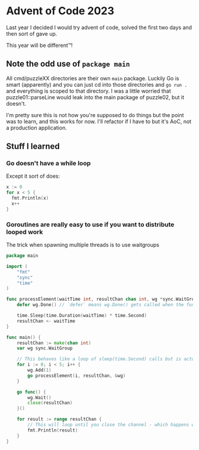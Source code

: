 # Advent of Code 2023

Last year I decided I would try advent of code, solved the first two days and then sort of gave up.

This year will be different™️!

## Note the odd use of `package main`

All cmd/puzzleXX directories are their own `main` package. Luckily Go is smart (apparently) and you can just cd into those directories and `go run .` and everything is scoped to that directory. I was a little worried that puzzle01::parseLine would leak into the main package of puzzle02, but it doesn't.

I'm pretty sure this is not how you're supposed to do things but the point was to learn, and this works for now. I'll refactor if I have to but it's AoC, not a production application.

## Stuff I learned

### Go doesn't have a while loop

Except it sort of does:
```go
x := 0
for x < 5 {
  fmt.Println(x)
  x++
}
```

### Goroutines are really easy to use if you want to distribute looped work
The trick when spawning multiple threads is to use waitgroups 

```go
package main

import (
	"fmt"
	"sync"
	"time"
)

func processElement(waitTime int, resultChan chan int, wg *sync.WaitGroup) {
	defer wg.Done() // `defer` means wg.Done() gets called when the function exits

	time.Sleep(time.Duration(waitTime) * time.Second)
	resultChan <- waitTime
}

func main() {
	resultChan := make(chan int)
	var wg sync.WaitGroup

	// This behaves like a loop of sleep(time.Second) calls but is actually parallel
	for i := 0; i < 5; i++ {
		wg.Add(1)
		go processElement(i, resultChan, &wg)
	}

	go func() {
		wg.Wait()
		close(resultChan)
	}()

	for result := range resultChan {
		// This will loop until you close the channel - which happens when the wg is done
		fmt.Println(result)
	}
}
```
